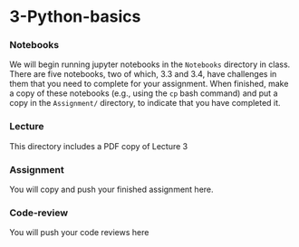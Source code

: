 # 3-Python-basics


### Notebooks
We will begin running jupyter notebooks in the `Notebooks` directory in class.
There are five notebooks, two of which, 3.3 and 3.4, have challenges in them
that you need to complete for your assignment. When finished, make a copy of
these notebooks (e.g., using the `cp` bash command) and put a copy in the
`Assignment/` directory, to indicate that you have completed it.

### Lecture
This directory includes a PDF copy of Lecture 3

### Assignment
You will copy and push your finished assignment here.

### Code-review
You will push your code reviews here



